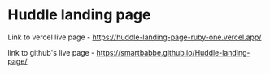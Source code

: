 # Huddle landing page


Link to vercel live page - https://huddle-landing-page-ruby-one.vercel.app/


link to github's live page - https://smartbabbe.github.io/Huddle-landing-page/
